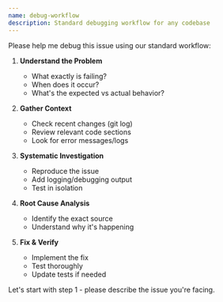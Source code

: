 ```yaml
---
name: debug-workflow
description: Standard debugging workflow for any codebase
---
```


Please help me debug this issue using our standard workflow:

1. **Understand the Problem**
   - What exactly is failing?
   - When does it occur?
   - What's the expected vs actual behavior?

2. **Gather Context**
   - Check recent changes (git log)
   - Review relevant code sections
   - Look for error messages/logs

3. **Systematic Investigation**
   - Reproduce the issue
   - Add logging/debugging output
   - Test in isolation

4. **Root Cause Analysis**
   - Identify the exact source
   - Understand why it's happening

5. **Fix & Verify**
   - Implement the fix
   - Test thoroughly
   - Update tests if needed

Let's start with step 1 - please describe the issue you're facing.